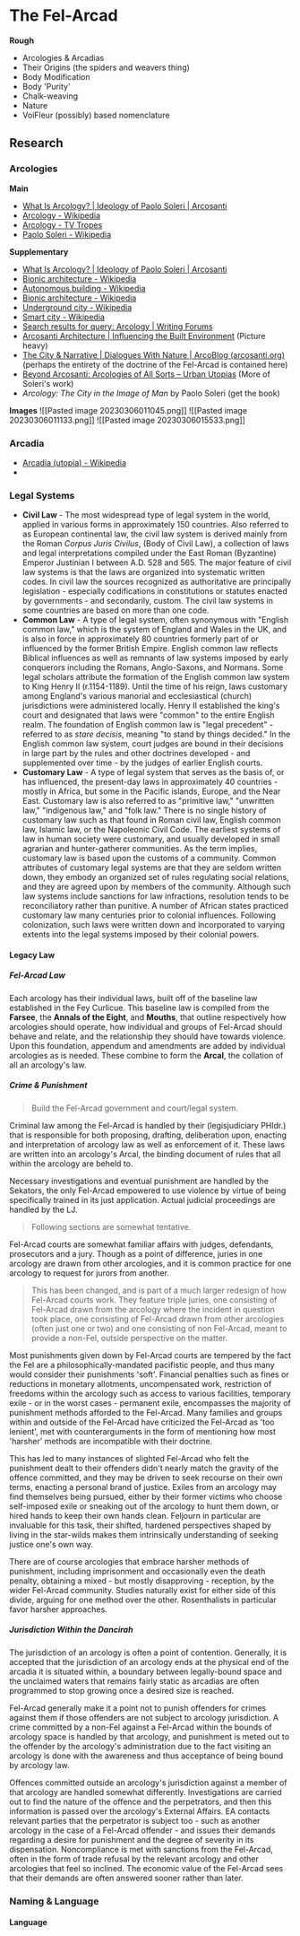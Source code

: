 # The Fel-Arcad
**Rough**
- Arcologies & Arcadias
- Their Origins (the spiders and weavers thing)
- Body Modification
- Body 'Purity'
- Chalk-weaving
- Nature
- VoiFleur (possibly) based nomenclature

## Research
### Arcologies
**Main**
- [What Is Arcology? | Ideology of Paolo Soleri | Arcosanti](https://www.arcosanti.org/arcology/)
- [Arcology - Wikipedia](https://en.wikipedia.org/wiki/Arcology)
- [Arcology - TV Tropes](https://tvtropes.org/pmwiki/pmwiki.php/Main/Arcology)
- [Paolo Soleri - Wikipedia](https://en.wikipedia.org/wiki/Paolo_Soleri)

**Supplementary**
- [What Is Arcology? | Ideology of Paolo Soleri | Arcosanti](https://www.arcosanti.org/arcology/#:~:text=Arcology%20is%20the%20fusion%20of,functioning%20as%20a%20living%20system.)
- [Bionic architecture - Wikipedia](https://en.wikipedia.org/wiki/Bionic_architecture)
- [Autonomous building - Wikipedia](https://en.wikipedia.org/wiki/Autonomous_building)
- [Bionic architecture - Wikipedia](https://en.wikipedia.org/wiki/Bionic_architecture)
- [Underground city - Wikipedia](https://en.wikipedia.org/wiki/Underground_city)
- [Smart city - Wikipedia](https://en.wikipedia.org/wiki/Smart_city)
- [Search results for query: Arcology | Writing Forums](https://www.writingforums.com/search/23386/?q=Arcology&o=date)
- [Arcosanti Architecture | Influencing the Built Environment](https://www.arcosanti.org/architecture/) (Picture heavy)
- [The City & Narrative | Dialogues With Nature | ArcoBlog (arcosanti.org)](https://www.arcosanti.org/the-city-narriative/) (perhaps the entirety of the doctrine of the Fel-Arcad is contained here)
- [Beyond Arcosanti: Arcologies of All Sorts – Urban Utopias](https://urbanutopias.net/2019/09/15/beyond-arcosanti/) (More of Soleri's work)
- _Arcology: The City in the Image of Man_ by Paolo Soleri (get the book)

**Images**
![[Pasted image 20230306011045.png]]
![[Pasted image 20230306011133.png]]
![[Pasted image 20230306015533.png]]


### Arcadia
- [Arcadia (utopia) - Wikipedia](https://en.wikipedia.org/wiki/Arcadia_(utopia))
- 

### Legal Systems
- **Civil Law** - The most widespread type of legal system in the world, applied in various forms in approximately 150 countries. Also referred to as European continental law, the civil law system is derived mainly from the Roman _Corpus Juris Civilus_, (Body of Civil Law), a collection of laws and legal interpretations compiled under the East Roman (Byzantine) Emperor Justinian I between A.D. 528 and 565. The major feature of civil law systems is that the laws are organized into systematic written codes. In civil law the sources recognized as authoritative are principally legislation - especially codifications in constitutions or statutes enacted by governments - and secondarily, custom. The civil law systems in some countries are based on more than one code.
- **Common Law** - A type of legal system, often synonymous with "English common law," which is the system of England and Wales in the UK, and is also in force in approximately 80 countries formerly part of or influenced by the former British Empire. English common law reflects Biblical influences as well as remnants of law systems imposed by early conquerors including the Romans, Anglo-Saxons, and Normans. Some legal scholars attribute the formation of the English common law system to King Henry II (r.1154-1189). Until the time of his reign, laws customary among England's various manorial and ecclesiastical (church) jurisdictions were administered locally. Henry II established the king's court and designated that laws were "common" to the entire English realm. The foundation of English common law is "legal precedent" - referred to as _stare decisis_, meaning "to stand by things decided." In the English common law system, court judges are bound in their decisions in large part by the rules and other doctrines developed - and supplemented over time - by the judges of earlier English courts.
- **Customary Law** - A type of legal system that serves as the basis of, or has influenced, the present-day laws in approximately 40 countries - mostly in Africa, but some in the Pacific islands, Europe, and the Near East. Customary law is also referred to as "primitive law," "unwritten law," "indigenous law," and "folk law." There is no single history of customary law such as that found in Roman civil law, English common law, Islamic law, or the Napoleonic Civil Code. The earliest systems of law in human society were customary, and usually developed in small agrarian and hunter-gatherer communities. As the term implies, customary law is based upon the customs of a community. Common attributes of customary legal systems are that they are seldom written down, they embody an organized set of rules regulating social relations, and they are agreed upon by members of the community. Although such law systems include sanctions for law infractions, resolution tends to be reconciliatory rather than punitive. A number of African states practiced customary law many centuries prior to colonial influences. Following colonization, such laws were written down and incorporated to varying extents into the legal systems imposed by their colonial powers.

#### Legacy Law
##### Fel-Arcad Law
Each arcology has their individual laws, built off of the baseline law established in the Fey Curlicue. This baseline law is compiled from the **Farsee**, the **Annals of the Eight**, and **Mouths**, that outline respectively how arcologies should operate, how individual and groups of Fel-Arcad should behave and relate, and the relationship they should have towards violence. Upon this foundation, appendum and amendments are added by individual arcologies as is needed. These combine to form the **Arcal**, the collation of all an arcology's law.

##### Crime & Punishment
> Build the Fel-Arcad government and court/legal system.

Criminal law among the Fel-Arcad is handled by their (legisjudiciary PHldr.) that is responsible for both proposing, drafting, deliberation upon, enacting and interpretation of arcology law as well as enforcement of it. These laws are written into an arcology's Arcal, the binding document of rules that all within the arcology are beheld to.

Necessary investigations and eventual punishment are handled by the Sekators, the only Fel-Arcad empowered to use violence by virtue of being specifically trained in its just application. Actual judicial proceedings are handled by the LJ.

> Following sections are somewhat tentative.

Fel-Arcad courts are somewhat familiar affairs with judges, defendants, prosecutors and a jury. Though as a point of difference, juries in one arcology are drawn from other arcologies, and it is common practice for one arcology to request for jurors from another. 

> This has been changed, and is part of a much larger redesign of how Fel-Arcad courts work. They feature triple juries, one consisting of Fel-Arcad drawn from the arcology where the incident in question took place, one consisting of Fel-Arcad drawn from other arcologies (often just one or two) and one consisting of non Fel-Arcad, meant to provide a non-Fel, outside perspective on the matter. 

Most punishments given down by Fel-Arcad courts are tempered by the fact the Fel are a philosophically-mandated pacifistic people, and thus many would consider their punishments 'soft'. Financial penalties such as fines or reductions in monetary allotments, uncompensated work, restriction of freedoms within the arcology such as access to various facilities, temporary exile - or in the worst cases - permanent exile, encompasses the majority of punishment methods afforded to the Fel-Arcad. Many families and groups within and outside of the Fel-Arcad have criticized the Fel-Arcad as 'too lenient', met with counterarguments in the form of mentioning how most 'harsher' methods are incompatible with their doctrine.

This has led to many instances of slighted Fel-Arcad who felt the punishment dealt to their offenders didn't nearly match the gravity of the offence committed, and they may be driven to seek recourse on their own terms, enacting a personal brand of justice. Exiles from an arcology may find themselves being pursued, either by their former victims who choose self-imposed exile or sneaking out of the arcology to hunt them down, or hired hands to keep their own hands clean. Feljourn in particular are invaluable for this task, their shifted, hardened perspectives shaped by living in the star-wilds makes them intrinsically understanding of seeking justice one's own way.

There are of course arcologies that embrace harsher methods of punishment, including imprisonment and occasionally even the death penalty, obtaining a mixed - but mostly disapproving - reception, by the wider Fel-Arcad community. Studies naturally exist for either side of this divide, arguing for one method over the other. Rosenthalists in particular favor harsher approaches.

##### Jurisdiction Within the Dancirah
The jurisdiction of an arcology is often a point of contention. Generally, it is accepted that the jurisdiction of an arcology ends at the physical end of the arcadia it is situated within, a boundary between legally-bound space and the unclaimed waters that remains fairly static as arcadias are often programmed to stop growing once a desired size is reached.

Fel-Arcad generally make it a point not to punish offenders for crimes against them if those offenders are not subject to arcology jurisdiction. A crime committed by a non-Fel against a Fel-Arcad within the bounds of arcology space is handled by that arcology, and punishment is meted out to the offender by the arcology's administration due to the fact visiting an arcology is done with the awareness and thus acceptance of being bound by arcology law. 

Offences committed outside an arcology's jurisdiction against a member of that arcology are handled somewhat differently. Investigations are carried out to find the nature of the offence and the perpetrators, and then this information is passed over the arcology's External Affairs. EA contacts relevant parties that the perpetrator is subject too - such as another arcology in the case of a Fel-Arcad offender - and issues their demands regarding a desire for punishment and the degree of severity in its dispensation. Noncompliance is met with sanctions from the Fel-Arcad, often in the form of trade refusal by the relevant arcology and other arcologies that feel so inclined. The economic value of the Fel-Arcad sees that their demands are often answered sooner rather than later.


### Naming & Language
#### Language

